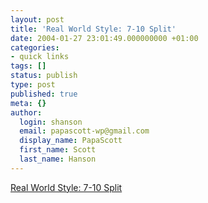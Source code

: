 ```yaml
---
layout: post
title: 'Real World Style: 7-10 Split'
date: 2004-01-27 23:01:49.000000000 +01:00
categories:
- quick links
tags: []
status: publish
type: post
published: true
meta: {}
author:
  login: shanson
  email: papascott-wp@gmail.com
  display_name: PapaScott
  first_name: Scott
  last_name: Hanson
---
```

<p><a title="Found by accident, a CSS technique I've never been able to get right" href="http://realworldstyle.com/split.html">Real World Style: 7-10 Split</a></p>
